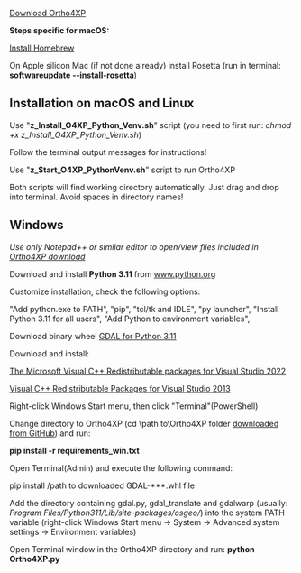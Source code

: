 [Download Ortho4XP](https://github.com/w8sl/Ortho4XP/archive/refs/heads/Progressive_140.zip)

**Steps specific for macOS:**

[Install Homebrew](https://brew.sh)

On Apple silicon Mac (if not done already) install Rosetta (run in terminal: **softwareupdate --install-rosetta**)

Installation on macOS and Linux
--------------------------------

Use "**z_Install_O4XP_Python_Venv.sh**" script (you need to first run: *chmod +x z_Install_O4XP_Python_Venv.sh*)

Follow the terminal output messages for instructions!

Use "**z_Start_O4XP_PythonVenv.sh**" script to run Ortho4XP

Both scripts will find working directory automatically. Just drag and drop into terminal. Avoid spaces in directory names!

Windows
-------
*Use only Notepad++ or similar editor to open/view files included in [Ortho4XP download](https://github.com/w8sl/Ortho4XP/archive/refs/heads/Progressive_140.zip)*

Download and install **Python 3.11** from www.python.org

Customize installation, check the following options:

"Add python.exe to PATH",
"pip",
"tcl/tk and IDLE",
"py launcher",
"Install Python 3.11 for all users",
"Add Python to environment variables",

Download binary wheel [GDAL for Python 3.11](https://github.com/cgohlke/geospatial-wheels/releases/download/v2024.2.18/GDAL-3.8.4-cp311-cp311-win_amd64.whl)

Download and install: 

[The Microsoft Visual C++ Redistributable packages for Visual Studio 2022](https://aka.ms/vs/17/release/vc_redist.x64.exe)

[Visual C++ Redistributable Packages for Visual Studio 2013](https://www.microsoft.com/en-us/download/details.aspx?id=40784)

Right-click Windows Start menu, then click "Terminal"(PowerShell)

Change directory to Ortho4XP (cd \path to\Ortho4XP folder [downloaded from GitHub](https://github.com/w8sl/Ortho4XP/archive/refs/heads/Progressive_140.zip)) and run:

**pip install -r requirements_win.txt**

Open Terminal(Admin) and execute the following command:

pip install /path to downloaded GDAL-***.whl file

Add the directory containing gdal.py, gdal_translate and gdalwarp (usually: *Program Files/Python311/Lib/site-packages/osgeo/*)
into the system PATH variable (right-click Windows Start menu -> System -> Advanced system settings -> Environment variables)

Open Terminal window in the Ortho4XP directory and run: **python Ortho4XP.py**

